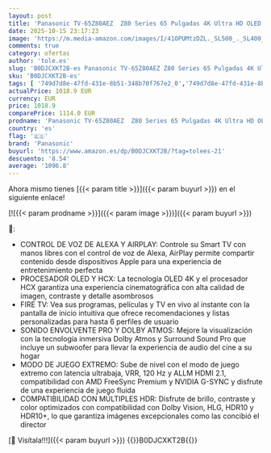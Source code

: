 ```yaml
---
layout: post
title: 'Panasonic TV-65Z80AEZ  Z80 Series 65 Pulgadas 4K Ultra HD OLED Smart TV  2024  Fire TV  Dolby Vision y Atmos  Modo de Juego Extreme  Control De Voz Alexa  Airplay  Negro'
date: 2025-10-15 23:17:23
image: 'https://m.media-amazon.com/images/I/41OPUMtzDZL._SL500_._SL400_.jpg'
comments: true
category: ofertas
author: 'tole.es'
slug: 'B0DJCXKT2B-es Panasonic TV-65Z80AEZ Z80 Series 65 Pulgadas 4K Ultra HD...'
sku: 'B0DJCXKT2B-es'
tags: [ '749d7d8e-47fd-431e-8b51-348b70f767e2_0','749d7d8e-47fd-431e-8b51-348b70f767e2_6901','Arborist Merchandising Root','Electrónica','Self Service','Special Features Stores','TV, vídeo y home cinema','Televisores','Top Brands Tech Selection','Top Brands Tech TVs','panasonic','smart','tv','🇪🇸', ]
actualPrice: 1018.9 EUR
currency: EUR
price: 1018.9
comparePrice: 1114.0 EUR
prodname: 'Panasonic TV-65Z80AEZ  Z80 Series 65 Pulgadas 4K Ultra HD OLED Smart TV  2024  Fire TV  Dolby Vision y Atmos  Modo de Juego Extreme  Control De Voz Alexa  Airplay  Negro'
country: 'es'
flag: '🇪🇸'
brand: 'Panasonic'
buyurl: 'https://www.amazon.es/dp/B0DJCXKT2B/?tag=tolees-21'
descuento: '8.54'
average: '1096.8'
---
```


Ahora mismo tienes [{{< param title >}}]({{< param buyurl >}}) en el siguiente enlace!

[![{{< param prodname >}}]({{< param image >}})]({{< param buyurl >}})

🔎:

- CONTROL DE VOZ DE ALEXA Y AIRPLAY: Controle su Smart TV con manos libres con el control de voz de Alexa, AirPlay permite compartir contenido desde dispositivos Apple para una experiencia de entretenimiento perfecta
- PROCESADOR OLED Y HCX: La tecnología OLED 4K y el procesador HCX garantiza una experiencia cinematográfica con alta calidad de imagen, contraste y detalle asombrosos
- FIRE TV: Vea sus programas, películas y TV en vivo al instante con la pantalla de inicio intuitiva que ofrece recomendaciones y listas personalizadas para hasta 6 perfiles de usuario
- SONIDO ENVOLVENTE PRO Y DOLBY ATMOS: Mejore la visualización con la tecnología inmersiva Dolby Atmos y Surround Sound Pro que incluye un subwoofer para llevar la experiencia de audio del cine a su hogar
- MODO DE JUEGO EXTREMO: Sube de nivel con el modo de juego extremo con latencia ultrabaja, VRR, 120 Hz y ALLM HDMI 2.1, compatibilidad con AMD FreeSync Premium y NVIDIA G-SYNC y disfrute de una experiencia de juego fluida
- COMPATIBILIDAD CON MÚLTIPLES HDR: Disfrute de brillo, contraste y color optimizados con compatibilidad con Dolby Vision, HLG, HDR10 y HDR10+, lo que garantiza imágenes excepcionales como las concibió el director

[🛒 Visítala!!!]({{< param buyurl >}})
{{<world>}}B0DJCXKT2B{{</world>}}
